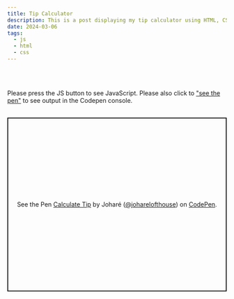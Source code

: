 ```yaml
---
title: Tip Calculator
description: This is a post displaying my tip calculator using HTML, CSS and JavaScript.
date: 2024-03-06
tags:
  - js
  - html
  - css
---
```

<br>
<br>
<p>Please press the <span class="pink">JS</span> button to see <span class="pink">JavaScript</span>. Please also click to <a href="https://codepen.io/joharelofthouse/pen/abxoZwY">"see the pen"</a> to see output in the Codepen console.
<br>
<br>
<p class="codepen" data-height="400" data-default-tab="js" data-slug-hash="abxoZwY" data-user="joharelofthouse" style="height: 400px; box-sizing: border-box; display: flex; align-items: center; justify-content: center; border: 2px solid; margin: 1em 0; padding: 1em;">
  <span>See the Pen <a href="https://codepen.io/joharelofthouse/pen/abxoZwY">
  Calculate Tip</a> by Joharé (<a href="https://codepen.io/joharelofthouse">@joharelofthouse</a>)
  on <a href="https://codepen.io">CodePen</a>.</span>
</p>
<script async src="https://cpwebassets.codepen.io/assets/embed/ei.js"></script>
